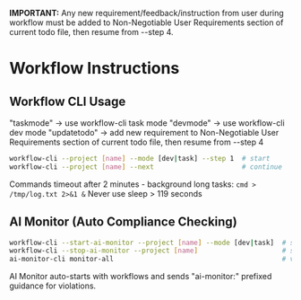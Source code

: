 **IMPORTANT:** Any new requirement/feedback/instruction from user during workflow must be added to Non-Negotiable User Requirements section of current todo file, then resume from --step 4.

# Workflow Instructions

## Workflow CLI Usage

"taskmode" → use workflow-cli task mode
"devmode" → use workflow-cli dev mode
"updatetodo" → add new requirement to Non-Negotiable User Requirements section of current todo file, then resume from --step 4

```bash
workflow-cli --project [name] --mode [dev|task] --step 1  # start
workflow-cli --project [name] --next                      # continue
```

Commands timeout after 2 minutes - background long tasks: `cmd > /tmp/log.txt 2>&1 &`
Never use sleep > 119 seconds

## AI Monitor (Auto Compliance Checking)

```bash
workflow-cli --start-ai-monitor --project [name] --mode [dev|task]  # start monitor
workflow-cli --stop-ai-monitor --project [name]                     # stop monitor
ai-monitor-cli monitor-all                                          # view all active monitors
```

AI Monitor auto-starts with workflows and sends "ai-monitor:" prefixed guidance for violations.